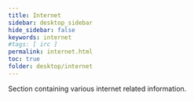 ```yaml
---
title: Internet
sidebar: desktop_sidebar
hide_sidebar: false
keywords: internet
#tags: [ irc ]
permalink: internet.html
toc: true
folder: desktop/internet
---
```


Section containing various internet related information.
